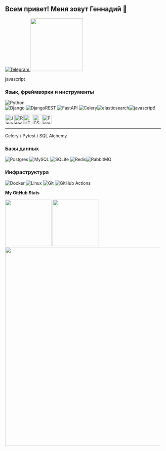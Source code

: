 ## Всем привет! Меня зовут Геннадий 👋

<div id="badges">
  <a href="https://t.me/gennadii_s1987" target="blank">
    <img src="https://img.shields.io/badge/Telegram-2CA5E0?style=for-the-badge&logo=telegram&logoColor=white" alt="Telegram"/>
  </a>
  <img src="https://www.codewars.com/users/Gennadii87/badges/micro" width="170" height="auto">
</div>
  
  javascript
### Язык, фреймворки и инструменты

![Python](https://img.shields.io/badge/python-3670A0?style=for-the-badge&logo=python&logoColor=ffdd54)  
![Django](https://img.shields.io/badge/django-%23092E20.svg?style=for-the-badge&logo=django&logoColor=white) ![DjangoREST](https://img.shields.io/badge/DJANGO-REST-ff1709?style=for-the-badge&logo=django&logoColor=white&color=ff1709&labelColor=gray) ![FastAPI](https://img.shields.io/badge/FastAPI-005571?style=for-the-badge&logo=fastapi)
![Celery](https://img.shields.io/badge/Celery-ff1709?style=for-the-badge&logo=celery&logoColor=white)![elasticsearch](https://img.shields.io/badge/Elasticsearch-005571?style=for-the-badge&logo=elasticsearch&logoColor=white)![javascript](https://img.shields.io/badge/javascript-F7DF1E?style=for-the-badge&logo=javascript&logoColor=white)!

<a href="https://developer.mozilla.org/en-US/docs/Web/JavaScript" target="_blank" rel="noreferrer"><img src="https://raw.githubusercontent.com/danielcranney/readme-generator/main/public/icons/skills/javascript-colored.svg" width="30" height="30" alt="JavaScript" /></a><a href="https://reactjs.org/" target="_blank" rel="noreferrer"><img src="https://raw.githubusercontent.com/danielcranney/readme-generator/main/public/icons/skills/react-colored.svg" width="30" height="30" alt="React" /></a><a href="https://developer.mozilla.org/en-US/docs/Glossary/HTML5" target="_blank" rel="noreferrer"><img src="https://raw.githubusercontent.com/danielcranney/readme-generator/main/public/icons/skills/html5-colored.svg" width="30" height="30" alt="HTML5" /></a><a href="https://www.w3.org/TR/CSS/#css" target="_blank" rel="noreferrer"><img src="https://raw.githubusercontent.com/danielcranney/readme-generator/main/public/icons/skills/css3-colored.svg" width="30" height="30" alt="CSS3" /></a><a href="https://www.figma.com/" target="_blank" rel="noreferrer"><img src="https://raw.githubusercontent.com/danielcranney/readme-generator/main/public/icons/skills/figma-colored.svg" width="30" height="30" alt="Figma" /></a>
<hr/>
Celery / Pytest / SQL Alchemy 

### Базы данных

![Postgres](https://img.shields.io/badge/postgres-%23316192.svg?style=for-the-badge&logo=postgresql&logoColor=white) ![MySQL](https://img.shields.io/badge/mysql-%2300f.svg?style=for-the-badge&logo=mysql&logoColor=white) ![SQLite](https://img.shields.io/badge/sqlite-%2307405e.svg?style=for-the-badge&logo=sqlite&logoColor=white) ![Redis](https://img.shields.io/badge/redis-%23DD0031.svg?style=for-the-badge&logo=redis&logoColor=white)![RabbitMQ](https://img.shields.io/badge/RabbitMQ-FFFFF?style=for-the-badge&logo=rabbitmq&logoColor=FF6600)

### Инфраструктура

![Docker](https://img.shields.io/badge/docker-%230db7ed.svg?style=for-the-badge&logo=docker&logoColor=white) ![Linux](https://img.shields.io/badge/Linux-FCC624?style=for-the-badge&logo=linux&logoColor=black) ![Git](https://img.shields.io/badge/git-%23F05033.svg?style=for-the-badge&logo=git&logoColor=white) ![GitHub Actions](https://img.shields.io/badge/github%20actions-%232671E5.svg?style=for-the-badge&logo=githubactions&logoColor=white)

<b>My GitHub Stats</b>

<a href="http://www.github.com/Gennadii87"><img src="https://github-readme-streak-stats.herokuapp.com/?user=Gennadii87&stroke=ffffff&background=1c1917&ring=10b981&fire=10b981&currStreakNum=ffffff&currStreakLabel=10b981&sideNums=ffffff&sideLabels=ffffff&dates=ffffff&hide_border=true" width="auto" height="150" /></a>
<img src="http://github-profile-summary-cards.vercel.app/api/cards/repos-per-language?username=Gennadii87&theme=2077" width="auto" height="150">
<img src="http://github-profile-summary-cards.vercel.app/api/cards/profile-details?username=Gennadii87&theme=2077" width="642" height="auto">
